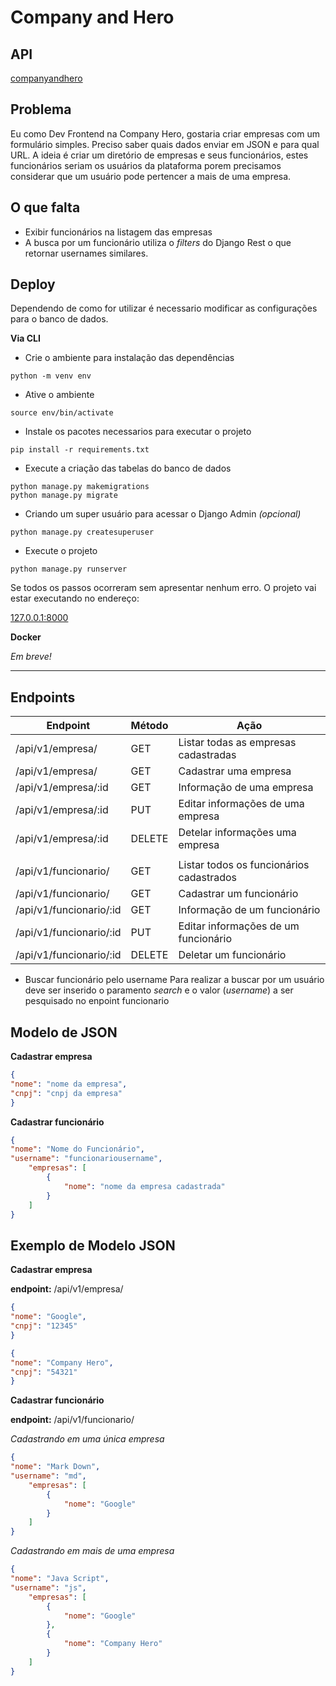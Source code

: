 # Company and Hero

## API
[companyandhero](https://companyandhero.heroku.com/)

## Problema
Eu como Dev Frontend na Company Hero, gostaria criar empresas com um formulário simples. Preciso saber quais dados enviar em JSON e para qual URL. A ideia é criar um diretório de empresas e seus funcionários, estes funcionários seriam os usuários da plataforma porem precisamos considerar que um usuário pode pertencer a mais de uma empresa.

## O que falta
- Exibir funcionários na listagem das empresas
- A busca por um funcionário utiliza o *filters* do Django Rest o que retornar usernames similares.

## Deploy

Dependendo de como for utilizar é necessario modificar as configurações para o banco de dados.

**Via CLI**

- Crie o ambiente para instalação das dependências
``` shell
python -m venv env
```
- Ative o ambiente 
``` shell
source env/bin/activate
```
- Instale os pacotes necessarios para executar o projeto
``` shell
pip install -r requirements.txt
```
- Execute a criação das tabelas do banco de dados
``` shell
python manage.py makemigrations
python manage.py migrate
```
- Criando um super usuário para acessar o Django Admin _(opcional)_
``` shell
python manage.py createsuperuser
```
- Execute o projeto
``` shell
python manage.py runserver
```
Se todos os passos ocorreram sem apresentar nenhum erro. O projeto vai estar executando no endereço:

[127.0.0.1:8000](http://127.0.0.1:8000)

**Docker**

_Em breve!_

---
## Endpoints

| Endpoint | Método | Ação |
|--|--|--|
| /api/v1/empresa/ | GET | Listar todas as empresas cadastradas |
| /api/v1/empresa/ | GET | Cadastrar uma empresa |
| /api/v1/empresa/:id| GET | Informação de uma empresa |
| /api/v1/empresa/:id| PUT | Editar informações de uma empresa |
| /api/v1/empresa/:id| DELETE | Detelar informações uma empresa |
||||
| /api/v1/funcionario/ | GET | Listar todos os funcionários cadastrados |
| /api/v1/funcionario/ | GET | Cadastrar um funcionário |
| /api/v1/funcionario/:id| GET | Informação de um funcionário |
| /api/v1/funcionario/:id| PUT | Editar informações de um funcionário |
| /api/v1/funcionario/:id| DELETE | Deletar um funcionário |

- Buscar funcionário pelo username
Para realizar a buscar por um usuário deve ser inserido o paramento _search_ e o valor (_username_) a ser pesquisado no enpoint funcionario

## Modelo de JSON

**Cadastrar empresa**
``` json
{
"nome": "nome da empresa",
"cnpj": "cnpj da empresa"
}
```

**Cadastrar funcionário**

``` json
{
"nome": "Nome do Funcionário",
"username": "funcionariousername",
    "empresas": [
        {
            "nome": "nome da empresa cadastrada"
        }
    ]
}
```
## Exemplo de Modelo JSON


**Cadastrar empresa**

**endpoint:** /api/v1/empresa/

``` json
{
"nome": "Google",
"cnpj": "12345"
}
```
``` json
{
"nome": "Company Hero",
"cnpj": "54321"
}
```

**Cadastrar funcionário**

**endpoint:** /api/v1/funcionario/

_Cadastrando em uma única empresa_
``` json
{
"nome": "Mark Down",
"username": "md",
    "empresas": [
        {
            "nome": "Google"
        }
    ]
}
```

_Cadastrando em mais de uma empresa_

``` json
{
"nome": "Java Script",
"username": "js",
    "empresas": [
        {
            "nome": "Google"
        },
        {
            "nome": "Company Hero"
        }
    ]
}
```